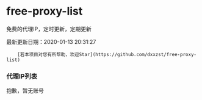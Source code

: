 # free-proxy-list

免费的代理IP，定时更新，定期更新

最新更新日期：2020-01-13 20:31:27 

 
        [若本项目对您有所帮助，欢迎Star](https://github.com/dxxzst/free-proxy-list) 

 ### 代理IP列表

抱歉，暂无账号

>